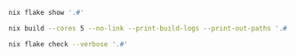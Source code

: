 





```bash
nix flake show '.#'

nix build --cores 5 --no-link --print-build-logs --print-out-paths '.#'

nix flake check --verbose '.#'
```





